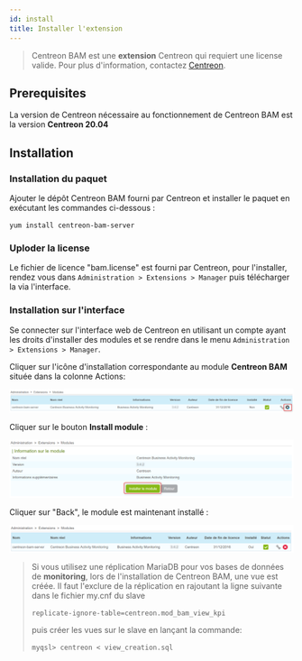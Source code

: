 ```yaml
---
id: install
title: Installer l'extension
---
```


> Centreon BAM est une **extension** Centreon qui requiert une license valide. Pour plus d'information,
> contactez [Centreon](mailto:sales@centreon.com).

## Prerequisites

La version de Centreon nécessaire au fonctionnement de Centreon BAM est la version  **Centreon 20.04**

## Installation

### Installation du paquet

Ajouter le dépôt Centreon BAM fourni par Centreon et installer le paquet
en exécutant les commandes ci-dessous :

```
yum install centreon-bam-server
```

### Uploder la license

Le fichier de licence "bam.license" est fourni par Centreon, pour
l'installer, rendez vous dans `Administration > Extensions > Manager` puis
télécharger la via l'interface.

### Installation sur l'interface

Se connecter sur l'interface web de Centreon en utilisant un compte
ayant les droits d'installer des modules et se rendre dans le menu
`Administration > Extensions > Manager`.

Cliquer sur l'icône d'installation correspondante au module **Centreon
BAM** située dans la colonne Actions:

![image](../assets/service-mapping/installation/install_module_1.png)

Cliquer sur le bouton **Install module** :

![image](../assets/service-mapping/installation/install_module_2.png)

Cliquer sur "Back", le module est maintenant installé :

![image](../assets/service-mapping/installation/install_module_4.png)

> Si vous utilisez une réplication MariaDB pour vos bases de données de
> **monitoring**, lors de l'installation de Centreon BAM, une vue est
> créée. Il faut l'exclure de la réplication en rajoutant la ligne
> suivante dans le fichier my.cnf du slave
> ```
> replicate-ignore-table=centreon.mod_bam_view_kpi
> ```
> puis créer les vues sur le slave en lançant la commande:
> 
> ````
> myqsl> centreon < view_creation.sql 